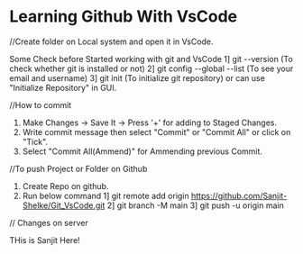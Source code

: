 # Learning Github With VsCode

//Create folder on Local system and open it in VsCode.

Some Check before Started working with git and VsCode
1] git --version    (To check whether git is installed or not)
2] git config --global --list   (To see your email and username)
3] git init (To initialize git repository) or can use "Initialize Repository" in GUI.

//How to commit
1. Make Changes -> Save It -> Press '+' for adding to Staged Changes.
2. Write commit message then select "Commit" or "Commit All" or click on "Tick".
3. Select "Commit All(Ammend)" for Ammending previous Commit.


//To push Project or Folder on Github
1. Create Repo on github.
2. Run below command
    1] git remote add origin https://github.com/Sanjit-Shelke/Git_VsCode.git
    2] git branch -M main
    3] git push -u origin main


// Changes on server 

    
THis is Sanjit Here!


